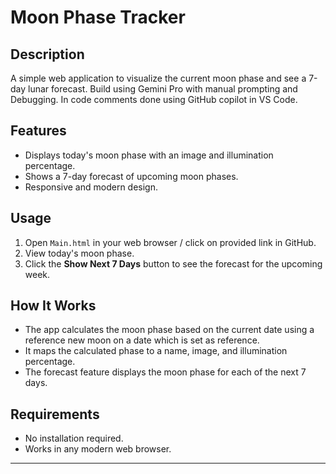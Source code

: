 # Moon Phase Tracker
## Description

A simple web application to visualize the current moon phase and see a 7-day lunar forecast.
Build using Gemini Pro with manual prompting and Debugging. 
In code comments done using GitHub copilot in VS Code.

## Features

- Displays today's moon phase with an image and illumination percentage.
- Shows a 7-day forecast of upcoming moon phases.
- Responsive and modern design.

## Usage

1. Open `Main.html` in your web browser / click on provided link in GitHub.
2. View today's moon phase.
3. Click the **Show Next 7 Days** button to see the forecast for the upcoming week.

## How It Works

- The app calculates the moon phase based on the current date using a reference new moon on a date which is set as reference.
- It maps the calculated phase to a name, image, and illumination percentage.
- The forecast feature displays the moon phase for each of the next 7 days.

## Requirements

- No installation required.
- Works in any modern web browser.
---


